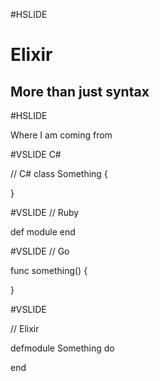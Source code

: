 #HSLIDE

# Elixir
## More than just syntax

#HSLIDE

Where I am coming from

#VSLIDE
C#

// C#
class Something {

}

#VSLIDE
// Ruby

def module
end

#VSLIDE
// Go

func something() {

}

#VSLIDE

// Elixir

defmodule Something do

end
